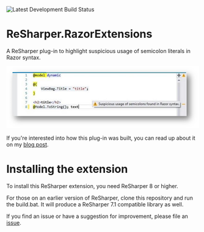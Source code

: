 ![Latest Development Build Status](https://www.myget.org/BuildSource/Badge/xavierdecoster-resharper?identifier=84cfb775-cf97-4bb9-920f-bd7fde143637)

ReSharper.RazorExtensions
=========================

A ReSharper plug-in to highlight suspicious usage of semicolon literals in Razor syntax.

![Highlighting suspicious semicolon in Razor view](https://raw.githubusercontent.com/xavierdecoster/ReSharper.RazorExtensions/master/semicolon_hunting_in_razor_views.png)

If you're interested into how this plug-in was built, you can read up about it on my [blog post](http://www.xavierdecoster.com/a-resharper-plugin-to-detect-suspicious-semicolons-in-razor-views).

# Installing the extension

To install this ReSharper extension, you need ReSharper 8 or higher. 

For those on an earlier version of ReSharper, clone this repository and run the build.bat. It will produce a ReSharper 7.1 compatible library as well.

If you find an issue or have a suggestion for improvement, please file an [issue](https://github.com/xavierdecoster/ReSharper.RazorExtensions/issues/new).
